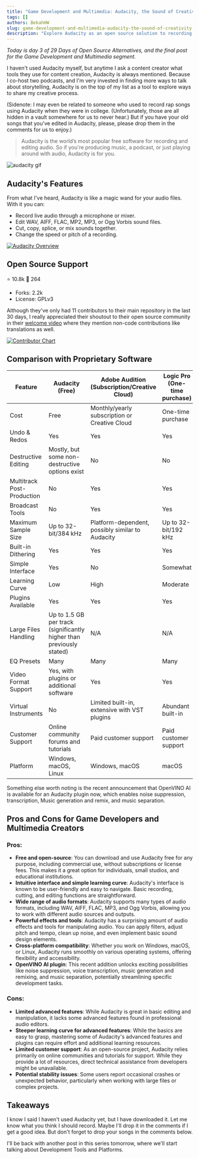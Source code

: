 ```yaml
---
title: "Game Development and Multimedia: Audacity, the Sound of Creativity"
tags: []
authors: BekahHW
slug: game-development-and-multimedia-audacity-the-sound-of-creativity
description: "Explore Audacity as an open source solution to recording and editing audio. "
---
```


*Today is day 3 of 29 Days of Open Source Alternatives, and the final post for the Game Development and Multimedia segment.*

I haven't used Audacity myself, but anytime I ask a content creator what tools they use for content creation, Audacity is always mentioned. Because I co-host two podcasts, and I'm very invested in finding more ways to talk about storytelling, Audacity is on the top of my list as a tool to explore ways to share my creative process.

<!-- truncate -->


(Sidenote: I may even be related to someone who used to record rap songs using Audacity when they were in college. (Unfortunately, those are all hidden in a vault somewhere for us to never hear.) But if you have your old songs that you've edited in Audacity, please, please drop them in the comments for us to enjoy.)

> Audacity is the world’s most popular free software for recording and editing audio. So if you're producing music, a podcast, or just playing around with audio, Audacity is for you. 

![audacity gif](https://media.giphy.com/media/v1.Y2lkPTc5MGI3NjExM3lyZWlwbzBmcnRlbjduZGN4cTZjdXpoczU1c3oxeThrNnlveTV1byZlcD12MV9pbnRlcm5hbF9naWZfYnlfaWQmY3Q9Zw/26n5ZZfTd3cBLoj2E/giphy.gif)

## Audacity's Features

From what I've heard, Audacity is like a magic wand for your audio files. With it you can:

- Record live audio through a microphone or mixer.
- Edit WAV, AIFF, FLAC, MP2, MP3, or Ogg Vorbis sound files.
- Cut, copy, splice, or mix sounds together.
- Change the speed or pitch of a recording.

[![Audacity Overview](https://dev-to-uploads.s3.amazonaws.com/uploads/articles/5ie2fv9vkmwb78koxdwj.png)](https://app.opensauced.pizza/pages/BekahHW/1171/dashboard)

## Open Source Support

⭐ 10.8k
👀 264
- Forks: 2.2k
- License: GPLv3

Although they've only had 11 contributors to their main repository in the last 30 days, I really appreciated their shoutout to their open source community in their [welcome video](https://youtu.be/xgdYuSHdkso) where they mention non-code contributions like translations as well.

[![Contributor Chart](https://dev-to-uploads.s3.amazonaws.com/uploads/articles/tpb369j8bbcfryqie2yj.png)](https://app.opensauced.pizza/pages/BekahHW/1171/activity?range=30)


## Comparison with Proprietary Software


| Feature                          | Audacity (Free)                                  | Adobe Audition (Subscription/Creative Cloud) | Logic Pro (One-time purchase)      |
|----------------------------------|--------------------------------------------------|----------------------------------------------|------------------------------------|
| Cost                             | Free                                             | Monthly/yearly subscription or Creative Cloud| One-time purchase                  |
| Undo & Redos                     | Yes                                              | Yes                                          | Yes                                |
| Destructive Editing              | Mostly, but some non-destructive options exist   | No                                           | No                                 |
| Multitrack Post-Production       | No                                               | Yes                                          | Yes                                |
| Broadcast Tools                  | No                                               | Yes                                          | Yes                                |
| Maximum Sample Size              | Up to 32-bit/384 kHz                             | Platform-dependent, possibly similar to Audacity | Up to 32-bit/192 kHz             |
| Built-in Dithering               | Yes                                              | Yes                                          | Yes                                |
| Simple Interface                 | Yes                                              | No                                           | Somewhat                           |
| Learning Curve                   | Low                                              | High                                         | Moderate                           |
| Plugins Available                | Yes                                              | Yes                                          | Yes                                |
| Large Files Handling             | Up to 1.5 GB per track (significantly higher than previously stated) | N/A | N/A                          |
| EQ Presets                       | Many                                             | Many                                         | Many                               |
| Video Format Support             | Yes, with plugins or additional software         | Yes                                          | Yes                                |
| Virtual Instruments              | No                                               | Limited built-in, extensive with VST plugins | Abundant built-in                  |
| Customer Support                 | Online community forums and tutorials            | Paid customer support                        | Paid customer support             |
| Platform                         | Windows, macOS, Linux                            | Windows, macOS                               | macOS                              |

Something else worth noting is the recent announcement that OpenVINO AI is available for an Audacity plugin now, which enables noise suppression, transcription, Music generation and remix, and music separation. 

## Pros and Cons for Game Developers and Multimedia Creators

### Pros:

- **Free and open-source**: You can download and use Audacity free for any purpose, including commercial use, without subscriptions or license fees. This makes it a great option for individuals, small studios, and educational institutions.
- **Intuitive interface and simple learning curve**: Audacity's interface is known to be user-friendly and easy to navigate. Basic recording, cutting, and editing functions are straightforward.
- **Wide range of audio formats**: Audacity supports many types of audio formats, including WAV, AIFF, FLAC, MP3, and Ogg Vorbis, allowing you to work with different audio sources and outputs.
- **Powerful effects and tools**: Audacity has a surprising amount of audio effects and tools for manipulating audio. You can apply filters, adjust pitch and tempo, clean up noise, and even implement basic sound design elements.
- **Cross-platform compatibility**: Whether you work on Windows, macOS, or Linux, Audacity runs smoothly on various operating systems, offering flexibility and accessibility.
- **OpenVINO AI plugin**: This recent addition unlocks exciting possibilities like noise suppression, voice transcription, music generation and remixing, and music separation, potentially streamlining specific development tasks.

### Cons:

- **Limited advanced features**: While Audacity is great in basic editing and manipulation, it lacks some advanced features found in professional audio editors. 
- **Steeper learning curve for advanced features**: While the basics are easy to grasp, mastering some of Audacity's advanced features and plugins can require effort and additional learning resources.
- **Limited customer support**: As an open-source project, Audacity relies primarily on online communities and tutorials for support. While they provide a lot of resources, direct technical assistance from developers might be unavailable.
- **Potential stability issues**: Some users report occasional crashes or unexpected behavior, particularly when working with large files or complex projects. 

## Takeaways

I know I said I haven't used Audacity yet, but I have downloaded it. Let me know what you think I should record. Maybe I'll drop it in the comments if I get a good idea. But don't forget to drop your songs in the comments below.

I'll be back with another post in this series tomorrow, where we'll start talking about Development Tools and Platforms.
